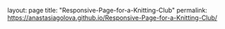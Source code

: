 layout: page
title: "Responsive-Page-for-a-Knitting-Club"
permalink: https://anastasiagolova.github.io/Responsive-Page-for-a-Knitting-Club/
